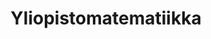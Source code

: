 ---
layout: default
title: Yliopistomatematiikka
nav_order: 2
has_children: true
parent: Matematiikka
---